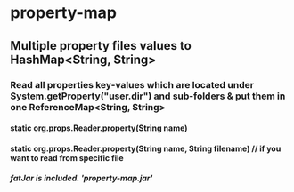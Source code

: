# property-map

## Multiple property files values to HashMap<String, String>

### Read all properties key-values which are located under System.getProperty("user.dir") and sub-folders & put them in one ReferenceMap<String, String>

#### static org.props.Reader.property(String name)
#### static org.props.Reader.property(String name, String filename) // if you want to read from specific file

##### fatJar is included. 'property-map.jar' 
